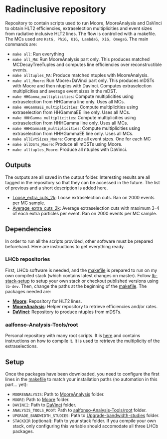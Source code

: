 # Radinclusive repository

Repository to contain scripts used to run Moore, MooreAnalysis and DaVinci to obtain HLT2 efficiencies, extraselection multiplicities and event sizes from radiative inclusive HLT2 lines.
The flow is controlled with a makefile. The MCs used are `KstG, PhiG, K1G, LambdaG, XiG, OmegaG`. The main commands are:

- `make all`: Run everything
- `make all_MA`: Run MooreAnalysis part only. This produces matched MCDecayTreeTuples and computes line efficiencies over reconstructible events.
- `make alltuples_MA`: Produce matched ntuples with MooreAnalysis.
- `make all_Moore`: Run Moore+DaVinci part only. This produces mDSTs with Moore and then ntuples with Davinci. Computes extraselection multiplicities and average event sizes in the mDST.
- `make HHGamma_multiplicities`: Compute multiplicities using extraselection from HHGamma line only. Uses all MCs.
- `make HHGammaEE_multiplicities`: Compute multiplicities using extraselection from HHGammaEE line only. Uses all MCs.
- `make HHHGamma_multiplicities`: Compute multiplicities using extraselection from HHHGamma line only. Uses all MCs.
- `make HHHGammaEE_multiplicities`: Compute multiplicities using extraselection from HHHGammaEE line only. Uses all MCs.
- `make allEvtSizes_Moore`: Compute all event sizes. One for each MC
- `make allDSTs_Moore`: Produce all mDSTs using Moore.
- `make alltuples_Moore`: Produce all ntuples with DaVinci.

## Outputs

The outputs are all saved in the output folder. Interesting results are all tagged in the repository so that they can be accessed in the future. The list of previous and a short description is added here.

- [Loose_extra_cuts_2k](https://gitlab.cern.ch/aalfonso/moore_upgrade/-/tree/Loose_extra_cuts_2k): Loose extraselection cuts. Ran on 2000 events per MC sample.
- [Average_extra_cuts_2k](https://gitlab.cern.ch/aalfonso/moore_upgrade/-/tree/Average_extra_cuts_2k): Average extraselection cuts with maximum 3-4 of each extra particles per event. Ran on 2000 events per MC sample.

## Dependencies

In order to run all the scripts provided, other software must be prepared beforehand. Here are instructions to get everything ready.

### LHCb repositories

First, LHCb software is needed, and the [makefile](makefile) is prepared to run on my own compiled stack (which contains latest changes on master). Follow [lb-stack-setup](https://gitlab.cern.ch/rmatev/lb-stack-setup) to setup your own stack or checkout published versions using `lb-dev`. Then, change the paths at the beginning of the [makefile](makefile). The packages needed are:

- **[Moore](https://gitlab.cern.ch/lhcb/Moore)**: Repository for HLT2 lines.
- **[MooreAnalysis](https://gitlab.cern.ch/lhcb/MooreAnalysis/)**: Helper repository to retrieve efficiencies and/or rates.
- **[DaVinci](https://gitlab.cern.ch/lhcb/DaVinci)**: Repository to produce ntuples from mDSTs.

### aalfonso-Analysis-Tools/root

Personal repository with many root scripts. It is [here](https://gitlab.cern.ch/aalfonso-Analysis-Tools/root) and contains instructions on how to compile it. It is used to retrieve the multiplicity of the extraselections.

## Setup

Once the packages have been downloaded, you need to configure the first lines in the [makefile](makefile) to match your installation paths (no automation in this part... yet):

- `MOOREANALYSIS`: Path to [MooreAnalysis](https://gitlab.cern.ch/lhcb/MooreAnalysis/) folder.
- `MOORE`: Path to [Moore](https://gitlab.cern.ch/lhcb/Moore) folder.
- `DAVINCI`: Path to [DaVinci](https://gitlab.cern.ch/lhcb/DaVinci) folder.
- `ANALYSIS_TOOLS_ROOT`: Path to [aalfonso-Analysis-Tools/root](https://gitlab.cern.ch/aalfonso-Analysis-Tools/root) folder.
- `UPGRADE_BANDWIDTH_STUDIES`: Path to [Upgrade-bandwidth-studies](https://gitlab.cern.ch/lhcb-HLT/upgrade-bandwidth-studies) folder.
- `STACKDIR` (optional): Path to your stack folder. If you compile your own stack, only configuring this variable should accomodate all three LHCb packages.
